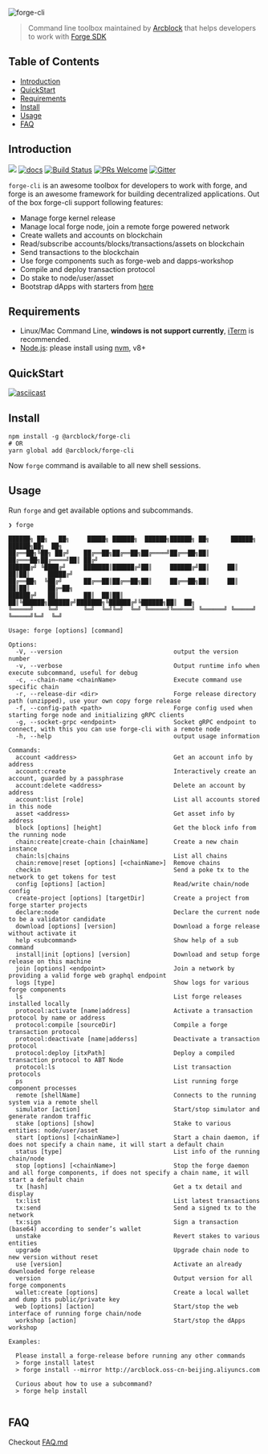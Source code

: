 ![forge-cli](https://www.arcblock.io/.netlify/functions/badge/?text=Forge%20CLI)

> Command line toolbox maintained by [Arcblock](https://www.arcblock.io) that helps developers to work with [Forge SDK](https://docs.arcblock.io/forge/latest/)

## Table of Contents

- [Introduction](#introduction)
- [QuickStart](#quickstart)
- [Requirements](#requirements)
- [Install](#install)
- [Usage](#usage)
- [FAQ](#faq)

## Introduction

[![](https://img.shields.io/npm/v/@arcblock/forge-cli.svg?label=forge-cli&style=flat-square)](https://www.npmjs.com/package/@arcblock/forge-cli)
[![docs](https://img.shields.io/badge/powered%20by-arcblock-green.svg?style=flat-square)](https://docs.arcblock.io/forge/latest/tools/forge_cli.html)
[![Build Status](https://img.shields.io/travis/com/arcblock/forge-cli?style=flat-square)](https://travis-ci.com/arcblock/forge-cli)
[![PRs Welcome](https://img.shields.io/badge/PRs-welcome-brightgreen.svg?style=flat-square)](http://makeapullrequest.com)
[![Gitter](https://img.shields.io/gitter/room/ArcBlock/community?style=flat-square&color=%234cb696)](https://gitter.im/ArcBlock/community?utm_source=badge&utm_medium=badge&utm_campaign=pr-badge)

`forge-cli` is an awesome toolbox for developers to work with forge, and forge is an awesome framework for building decentralized applications. Out of the box forge-cli support following features:

- Manage forge kernel release
- Manage local forge node, join a remote forge powered network
- Create wallets and accounts on blockchain
- Read/subscribe accounts/blocks/transactions/assets on blockchain
- Send transactions to the blockchain
- Use forge components such as forge-web and dapps-workshop
- Compile and deploy transaction protocol
- Do stake to node/user/asset
- Bootstrap dApps with starters from [here](https://github.com/ArcBlock/forge-dapp-starters)

## Requirements

- Linux/Mac Command Line, **windows is not support currently**, [iTerm](http://www.iterm2.com/) is recommended.
- [Node.js](https://nodejs.org/): please install using [nvm](https://github.com/creationix/nvm), v8+

## QuickStart

[![asciicast](https://asciinema.org/a/253439.svg)](https://asciinema.org/a/253439)

## Install

```shell
npm install -g @arcblock/forge-cli
# OR
yarn global add @arcblock/forge-cli
```

Now `forge` command is available to all new shell sessions.

## Usage

Run `forge` and get available options and subcommands.

```terminal
❯ forge

██████╗ ██╗   ██╗     █████╗ ██████╗  ██████╗██████╗ ██╗      ██████╗  ██████╗██╗  ██╗
██╔══██╗╚██╗ ██╔╝    ██╔══██╗██╔══██╗██╔════╝██╔══██╗██║     ██╔═══██╗██╔════╝██║ ██╔╝
██████╔╝ ╚████╔╝     ███████║██████╔╝██║     ██████╔╝██║     ██║   ██║██║     █████╔╝ 
██╔══██╗  ╚██╔╝      ██╔══██║██╔══██╗██║     ██╔══██╗██║     ██║   ██║██║     ██╔═██╗ 
██████╔╝   ██║       ██║  ██║██║  ██║╚██████╗██████╔╝███████╗╚██████╔╝╚██████╗██║  ██╗
╚═════╝    ╚═╝       ╚═╝  ╚═╝╚═╝  ╚═╝ ╚═════╝╚═════╝ ╚══════╝ ╚═════╝  ╚═════╝╚═╝  ╚═╝
                                                                                      
Usage: forge [options] [command]

Options:
  -V, --version                               output the version number
  -v, --verbose                               Output runtime info when execute subcommand, useful for debug
  -c, --chain-name <chainName>                Execute command use specific chain
  -r, --release-dir <dir>                     Forge release directory path (unzipped), use your own copy forge release
  -f, --config-path <path>                    Forge config used when starting forge node and initializing gRPC clients
  -g, --socket-grpc <endpoint>                Socket gRPC endpoint to connect, with this you can use forge-cli with a remote node
  -h, --help                                  output usage information

Commands:
  account <address>                           Get an account info by address
  account:create                              Interactively create an account, guarded by a passphrase
  account:delete <address>                    Delete an account by address
  account:list [role]                         List all accounts stored in this node
  asset <address>                             Get asset info by address
  block [options] [height]                    Get the block info from the running node
  chain:create|create-chain [chainName]       Create a new chain instance
  chain:ls|chains                             List all chains
  chain:remove|reset [options] [<chainName>]  Remove chains
  checkin                                     Send a poke tx to the network to get tokens for test
  config [options] [action]                   Read/write chain/node config
  create-project [options] [targetDir]        Create a project from forge starter projects
  declare:node                                Declare the current node to be a validator candidate
  download [options] [version]                Download a forge release without activate it
  help <subcommand>                           Show help of a sub command
  install|init [options] [version]            Download and setup forge release on this machine
  join [options] <endpoint>                   Join a network by providing a valid forge web graphql endpoint
  logs [type]                                 Show logs for various forge components
  ls                                          List forge releases installed locally
  protocol:activate [name|address]            Activate a transaction protocol by name or address
  protocol:compile [sourceDir]                Compile a forge transaction protocol
  protocol:deactivate [name|adderss]          Deactivate a transaction protocol
  protocol:deploy [itxPath]                   Deploy a compiled transaction protocol to ABT Node
  protocol:ls                                 List transaction protocols
  ps                                          List running forge component processes
  remote [shellName]                          Connects to the running system via a remote shell
  simulator [action]                          Start/stop simulator and generate random traffic
  stake [options] [show]                      Stake to various entities: node/user/asset
  start [options] [<chainName>]               Start a chain daemon, if does not specify a chain name, it will start a default chain
  status [type]                               List info of the running chain/node
  stop [options] [<chainName>]                Stop the forge daemon and all forge components, if does not specify a chain name, it will start a default chain
  tx [hash]                                   Get a tx detail and display
  tx:list                                     List latest transactions
  tx:send                                     Send a signed tx to the network
  tx:sign                                     Sign a transaction (base64) according to sender’s wallet
  unstake                                     Revert stakes to various entities
  upgrade                                     Upgrade chain node to new version without reset
  use [version]                               Activate an already downloaded forge release
  version                                     Output version for all forge components
  wallet:create [options]                     Create a local wallet and dump its public/private key
  web [options] [action]                      Start/stop the web interface of running forge chain/node
  workshop [action]                           Start/stop the dApps workshop

Examples:

  Please install a forge-release before running any other commands
  > forge install latest
  > forge install --mirror http://arcblock.oss-cn-beijing.aliyuncs.com

  Curious about how to use a subcommand?
  > forge help install
  

```

## FAQ

Checkout [FAQ.md](./docs/FAQ.md)
